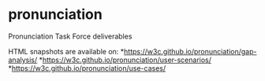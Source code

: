 # pronunciation
Pronunciation Task Force deliverables

HTML snapshots are available on:
*https://w3c.github.io/pronunciation/gap-analysis/
*https://w3c.github.io/pronunciation/user-scenarios/
*https://w3c.github.io/pronunciation/use-cases/

